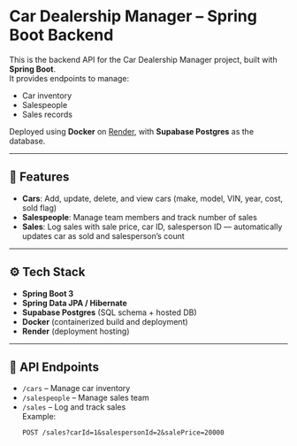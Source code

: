 # Car Dealership Manager – Spring Boot Backend

This is the backend API for the Car Dealership Manager project, built with **Spring Boot**.  
It provides endpoints to manage:
- Car inventory
- Salespeople
- Sales records

Deployed using **Docker** on [Render]((https://springboot-store.onrender.com/)), with **Supabase Postgres** as the database.

---

## 🚗 Features
- **Cars**: Add, update, delete, and view cars (make, model, VIN, year, cost, sold flag)
- **Salespeople**: Manage team members and track number of sales
- **Sales**: Log sales with sale price, car ID, salesperson ID — automatically updates car as sold and salesperson’s count

---

## ⚙️ Tech Stack
- **Spring Boot 3**
- **Spring Data JPA / Hibernate**
- **Supabase Postgres** (SQL schema + hosted DB)
- **Docker** (containerized build and deployment)
- **Render** (deployment hosting)

---

## 📡 API Endpoints
- `/cars` – Manage car inventory
- `/salespeople` – Manage sales team
- `/sales` – Log and track sales  
   Example:  
   ```http
   POST /sales?carId=1&salespersonId=2&salePrice=20000
